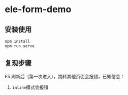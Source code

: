 # ele-form-demo

## 安装使用

```bash
npm install
npm run serve
```

## 复现步骤

F5 刷新后（第一次进入），跳转其他页面会报错，已知信息：

1. `inline`模式会报错

